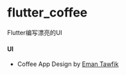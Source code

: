 # flutter_coffee
Flutter编写漂亮的UI

#### UI
- Coffee App Design by [Eman Tawfik](https://dribbble.com/shots/4744233-Coffee-App-Freebie)